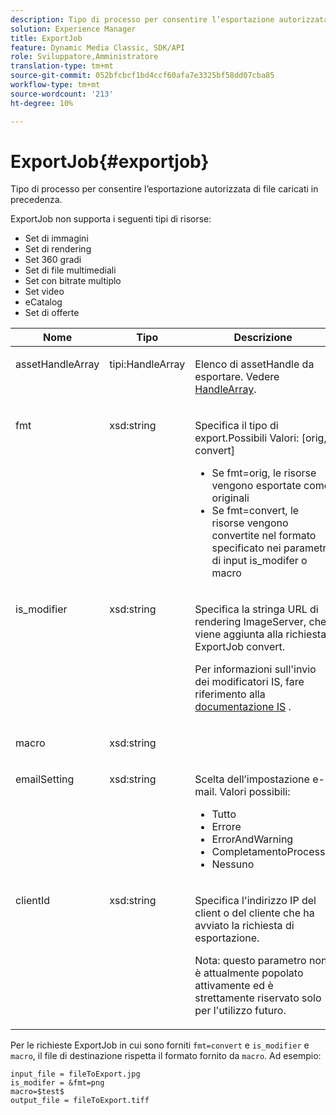 ```yaml
---
description: Tipo di processo per consentire l’esportazione autorizzata di file caricati in precedenza.
solution: Experience Manager
title: ExportJob
feature: Dynamic Media Classic, SDK/API
role: Sviluppatore,Amministratore
translation-type: tm+mt
source-git-commit: 052bfcbcf1bd4ccf60afa7e3325bf58dd07cba85
workflow-type: tm+mt
source-wordcount: '213'
ht-degree: 10%

---
```



# ExportJob{#exportjob}

Tipo di processo per consentire l’esportazione autorizzata di file caricati in precedenza.

ExportJob non supporta i seguenti tipi di risorse:

* Set di immagini
* Set di rendering
* Set 360 gradi
* Set di file multimediali
* Set con bitrate multiplo
* Set video
* eCatalog
* Set di offerte

<table id="table_D8F3FD30D15648BFA5B980D3DC0A5AB1"> 
 <thead> 
  <tr> 
   <th colname="col1" class="entry"> Nome </th> 
   <th colname="col2" class="entry"> Tipo </th> 
   <th colname="col3" class="entry"> Descrizione </th> 
  </tr> 
 </thead>
 <tbody> 
  <tr valign="top"> 
   <td colname="col1"> <p> <span class="codeph"> <span class="varname"> assetHandleArray</span> </span> </p> </td> 
   <td colname="col2"> <p> <span class="codeph"> tipi:HandleArray</span> </p> </td> 
   <td colname="col3" valign="top"> <p>Elenco di <span class="codeph"> assetHandle</span> da esportare. Vedere <a href="../../types/c-data-types/r-handle-array.md#reference-1b93fefb5477459faf9253b54349b5f9" type="reference" format="dita" scope="local"> HandleArray</a>. </p> </td> 
  </tr> 
  <tr valign="top"> 
   <td colname="col1"> <p> <span class="codeph"> <span class="varname"> fmt</span> </span> </p> </td> 
   <td colname="col2"> <p> <span class="codeph"> xsd:string  </span> </p> </td> 
   <td colname="col3"> <p>Specifica il tipo di <span class="codeph"> export.Possibili Valori</span>: [orig, convert] </p> <p> 
     <ul id="ul_16EF4B14100C4C7AA464CA9CF7F11D1C"> 
      <li id="li_DAB2844CC55145C88A18A1F8EC4527F9">Se <span class="codeph"> fmt=orig</span>, le risorse vengono esportate come originali </li> 
      <li id="li_07F2F8D159934D889FDC1022AB12B564">Se <span class="codeph"> fmt=convert</span>, le risorse vengono convertite nel formato specificato nei parametri di input <span class="codeph"> is_modifer</span> o <span class="codeph"> macro</span> </li> 
     </ul> </p> </td> 
  </tr> 
  <tr valign="top"> 
   <td colname="col1"> <p> <span class="codeph"> <span class="varname"> is_modifier</span> </span> </p> </td> 
   <td colname="col2"> <p> <span class="codeph"> xsd:string  </span> </p> </td> 
   <td colname="col3"> <p>Specifica la stringa URL di rendering <span class="codeph"> ImageServer</span>, che viene aggiunta alla richiesta ExportJob <span class="codeph"> convert</span>. </p> <p>Per informazioni sull'invio dei modificatori IS, fare riferimento alla <a href="https://experienceleague.adobe.com/docs/dynamic-media-developer-resources/image-serving-api/home.html" scope="external" format="html"> documentazione IS</a> . </p> </td> 
  </tr> 
  <tr valign="top"> 
   <td colname="col1"> <p> <span class="codeph"> <span class="varname"> macro</span> </span> </p> </td> 
   <td colname="col2"> <p> <span class="codeph"> xsd:string  </span> </p> </td> 
   <td colname="col3"> <p></p> </td> 
  </tr> 
  <tr valign="top"> 
   <td colname="col1"> <p> <span class="codeph"> <span class="varname"> emailSetting</span> </span> </p> </td> 
   <td colname="col2"> <p> <span class="codeph"> xsd:string  </span> </p> </td> 
   <td colname="col3"> <p>Scelta dell’impostazione e-mail. Valori possibili: </p> <p> 
     <ul id="ul_0EEDAE11B7CD4C53A6E4B2B8CB2CF730"> 
      <li id="li_F235F93828594ED78C6D464440F953FF"> <span class="codeph"> Tutto</span> </li> 
      <li id="li_59E14E7EBFA64432A5FAC15DA21A0521"> <span class="codeph"> Errore</span> </li> 
      <li id="li_BFE0B52CADD14CC1BA1AF42AB0AA1CE1"> <span class="codeph"> ErrorAndWarning</span> </li> 
      <li id="li_BE3AA67E14FB487B8B9CD6EF3D58824C"> <span class="codeph"> CompletamentoProcesso</span> </li> 
      <li id="li_409C68AD0D244975BFB86B08609E0146"> <span class="codeph"> Nessuno</span> </li> 
     </ul> </p> </td> 
  </tr> 
  <tr valign="top"> 
   <td colname="col1"> <p> <span class="codeph"> <span class="varname"> clientId</span> </span> </p> </td> 
   <td colname="col2"> <p> <span class="codeph"> xsd:string  </span> </p> </td> 
   <td colname="col3"> <p>Specifica l'indirizzo IP del client o del cliente che ha avviato la richiesta di esportazione. </p> <p> <p>Nota:  questo parametro non è attualmente popolato attivamente ed è strettamente riservato solo per l'utilizzo futuro. </p> </p> </td> 
  </tr> 
 </tbody> 
</table>

Per le richieste ExportJob in cui sono forniti `fmt=convert` e `is_modifier` e `macro`, il file di destinazione rispetta il formato fornito da `macro`. Ad esempio:

```
input_file = fileToExport.jpg
is_modifer = &fmt=png
macro=$test$ 
output_file = fileToExport.tiff
```

